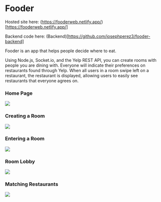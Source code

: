 # Fooder

Hosted site here: (https://fooderweb.netlify.app/)[https://fooderweb.netlify.app/]

Backend code here: (Backend)[https://github.com/josephperez3/fooder-backend]

Fooder is an app that helps people decide where to eat.

Using Node.js, Socket.io, and the Yelp REST API, you can create rooms with people you are dining with. Everyone will indicate their preferences on restaurants found through Yelp. When all users in a room swipe left on a restaurant, the restaurant is displayed, allowing users to easily see restaurants that everyone agrees on.

### Home Page

<img src="assets/home.png" >

### Creating a Room

<img src="assets/create-room.png" >

### Entering a Room

<img src="assets/enter-room.png" >

### Room Lobby

<img src="assets/room-lobby.png" >

### Matching Restaurants

<img src="assets/matching.png" >
